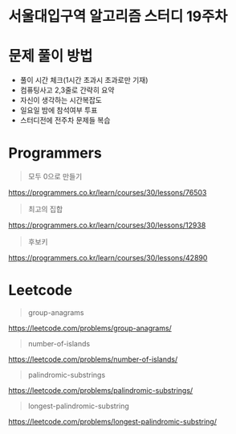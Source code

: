 # 서울대입구역 알고리즘 스터디 19주차

# 문제 풀이 방법

- 풀이 시간 체크(1시간 초과시 초과로만 기재)
- 컴퓨팅사고 2,3줄로 간략히 요약
- 자신이 생각하는 시간복잡도
- 일요일 밤에 참석여부 투표 
- 스터디전에 전주차 문제들 복습

# Programmers


> 모두 0으로 만들기

https://programmers.co.kr/learn/courses/30/lessons/76503

> 최고의 집합

https://programmers.co.kr/learn/courses/30/lessons/12938

> 후보키

https://programmers.co.kr/learn/courses/30/lessons/42890


# Leetcode 

> group-anagrams

https://leetcode.com/problems/group-anagrams/

> number-of-islands

https://leetcode.com/problems/number-of-islands/

> palindromic-substrings

https://leetcode.com/problems/palindromic-substrings/

> longest-palindromic-substring

https://leetcode.com/problems/longest-palindromic-substring/

